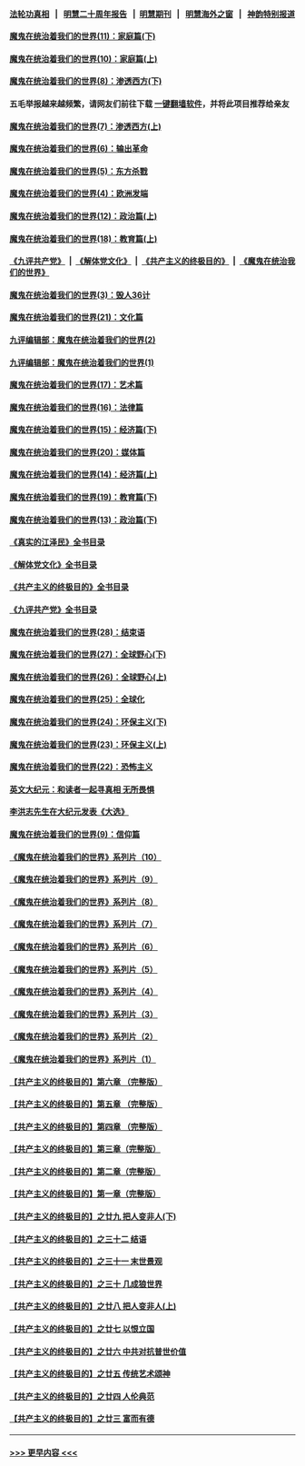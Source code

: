 #### [法轮功真相](https://github.com/gfw-breaker/truth/blob/master/README.md?t=0) &nbsp;&nbsp;|&nbsp;&nbsp; [明慧二十周年报告](https://github.com/gfw-breaker/mh-reports/blob/master/README.md?t=0) &nbsp;&nbsp;|&nbsp;&nbsp;[明慧期刊](https://github.com/gfw-breaker/mh-qikan) &nbsp;&nbsp;|&nbsp;&nbsp; [明慧海外之窗](https://github.com/gfw-breaker/mh-news/blob/master/README.md?t=0) &nbsp;&nbsp;|&nbsp;&nbsp; [神韵特别报道](https://github.com/gfw-breaker/mh-news/blob/master/shenyun.md?t=0)
#### [魔鬼在统治着我们的世界(11)：家庭篇(下)](../pages/nsc422/n10440961.md?t=11201750) 
#### [魔鬼在统治着我们的世界(10)：家庭篇(上)](../pages/nsc422/n10435448.md?t=11201750) 
#### [魔鬼在统治着我们的世界(8)：渗透西方(下)](../pages/nsc422/n10429603.md?t=11201750) 
#### 五毛举报越来越频繁，请网友们前往下载 [一键翻墙软件](https://github.com/gfw-breaker/ssr-accounts)，并将此项目推荐给亲友
#### [魔鬼在统治着我们的世界(7)：渗透西方(上)](../pages/nsc422/n10426013.md?t=11201750) 
#### [魔鬼在统治着我们的世界(6)：输出革命](../pages/nsc422/n10421536.md?t=11201750) 
#### [魔鬼在统治着我们的世界(5)：东方杀戮](../pages/nsc422/n10417707.md?t=11201750) 
#### [魔鬼在统治着我们的世界(4)：欧洲发端](../pages/nsc422/n10414890.md?t=11201750) 
#### [魔鬼在统治着我们的世界(12)：政治篇(上)](../pages/nsc422/n10444576.md?t=11201750) 
#### [魔鬼在统治着我们的世界(18)：教育篇(上)](../pages/nsc422/n10526970.md?t=11201750) 
#### [《九评共产党》](https://github.com/begood0513/9ping.md/blob/master/README.md) &nbsp;|&nbsp; [《解体党文化》](../../../../jtdwh.md/blob/master/README.md)  &nbsp;|&nbsp; [《共产主义的终极目的》](../../../../gczydzjmd.md/blob/master/README.md) &nbsp;|&nbsp; [《魔鬼在统治我们的世界》](../../../../mgztzwmdsj.md/blob/master/README.md) 
#### [魔鬼在统治着我们的世界(3)：毁人36计](../pages/nsc422/n10411583.md?t=11201750) 
#### [魔鬼在统治着我们的世界(21)：文化篇](../pages/nsc422/n10597706.md?t=11201750) 
#### [九评编辑部：魔鬼在统治着我们的世界(2)](../pages/nsc422/n10410036.md?t=11201750) 
#### [九评编辑部：魔鬼在统治着我们的世界(1)](../pages/nsc422/n10406825.md?t=11201750) 
#### [魔鬼在统治着我们的世界(17)：艺术篇](../pages/nsc422/n10499093.md?t=11201750) 
#### [魔鬼在统治着我们的世界(16)：法律篇](../pages/nsc422/n10485969.md?t=11201750) 
#### [魔鬼在统治着我们的世界(15)：经济篇(下)](../pages/nsc422/n10469975.md?t=11201750) 
#### [魔鬼在统治着我们的世界(20)：媒体篇](../pages/nsc422/n10586579.md?t=11201750) 
#### [魔鬼在统治着我们的世界(14)：经济篇(上)](../pages/nsc422/n10457370.md?t=11201750) 
#### [魔鬼在统治着我们的世界(19)：教育篇(下)](../pages/nsc422/n10564808.md?t=11201750) 
#### [魔鬼在统治着我们的世界(13)：政治篇(下)](../pages/nsc422/n10448270.md?t=11201750) 
#### [《真实的江泽民》全书目录](../pages/nsc422/n13721399.md?t=11201750) 
#### [《解体党文化》全书目录](../pages/nsc422/n13721157.md?t=11201750) 
#### [《共产主义的终极目的》全书目录](../pages/nsc422/n13721048.md?t=11201750) 
#### [《九评共产党》全书目录](../pages/nsc422/n13708085.md?t=11201750) 
#### [魔鬼在统治着我们的世界(28)：结束语](../pages/nsc422/n10936246.md?t=11201750) 
#### [魔鬼在统治着我们的世界(27)：全球野心(下)](../pages/nsc422/n10928319.md?t=11201750) 
#### [魔鬼在统治着我们的世界(26)：全球野心(上)](../pages/nsc422/n10900318.md?t=11201750) 
#### [魔鬼在统治着我们的世界(25)：全球化](../pages/nsc422/n10788205.md?t=11201750) 
#### [魔鬼在统治着我们的世界(24)：环保主义(下)](../pages/nsc422/n10695307.md?t=11201750) 
#### [魔鬼在统治着我们的世界(23)：环保主义(上)](../pages/nsc422/n10688613.md?t=11201750) 
#### [魔鬼在统治着我们的世界(22)：恐怖主义](../pages/nsc422/n10614727.md?t=11201750) 
#### [英文大纪元：和读者一起寻真相 无所畏惧](../pages/nsc422/n12542027.md?t=11201750) 
#### [李洪志先生在大纪元发表《大选》](../pages/nsc422/n12534746.md?t=11201750) 
#### [魔鬼在统治着我们的世界(9)：信仰篇](../pages/nsc422/n10432159.md?t=11201750) 
#### [《魔鬼在统治着我们的世界》系列片（10）](../pages/nsc422/n12292670.md?t=11201750) 
#### [《魔鬼在统治着我们的世界》系列片（9）](../pages/nsc422/n12290859.md?t=11201750) 
#### [《魔鬼在统治着我们的世界》系列片（8）](../pages/nsc422/n12287445.md?t=11201750) 
#### [《魔鬼在统治着我们的世界》系列片（7）](../pages/nsc422/n12283425.md?t=11201750) 
#### [《魔鬼在统治着我们的世界》系列片（6）](../pages/nsc422/n12282314.md?t=11201750) 
#### [《魔鬼在统治着我们的世界》系列片（5）](../pages/nsc422/n12281419.md?t=11201750) 
#### [《魔鬼在统治着我们的世界》系列片（4）](../pages/nsc422/n12274024.md?t=11201750) 
#### [《魔鬼在统治着我们的世界》系列片（3）](../pages/nsc422/n12271322.md?t=11201750) 
#### [《魔鬼在统治着我们的世界》系列片（2）](../pages/nsc422/n12269049.md?t=11201750) 
#### [《魔鬼在统治着我们的世界》系列片（1）](../pages/nsc422/n12267575.md?t=11201750) 
#### [【共产主义的终极目的】第六章 （完整版）](../pages/nsc422/n11428913.md?t=11201750) 
#### [【共产主义的终极目的】第五章 （完整版）](../pages/nsc422/n11428912.md?t=11201750) 
#### [【共产主义的终极目的】第四章 （完整版）](../pages/nsc422/n11428907.md?t=11201750) 
#### [【共产主义的终极目的】第三章（完整版）](../pages/nsc422/n11428848.md?t=11201750) 
#### [【共产主义的终极目的】第二章（完整版）](../pages/nsc422/n11428831.md?t=11201750) 
#### [【共产主义的终极目的】第一章（完整版）](../pages/nsc422/n11417651.md?t=11201750) 
#### [【共产主义的终极目的】之廿九 把人变非人(下)](../pages/nsc422/n11344140.md?t=11201750) 
#### [【共产主义的终极目的】之三十二 结语](../pages/nsc422/n11360535.md?t=11201750) 
#### [【共产主义的终极目的】之三十一 末世景观](../pages/nsc422/n11351129.md?t=11201750) 
#### [【共产主义的终极目的】之三十 几成狼世界](../pages/nsc422/n11348280.md?t=11201750) 
#### [【共产主义的终极目的】之廿八 把人变非人(上)](../pages/nsc422/n11340492.md?t=11201750) 
#### [【共产主义的终极目的】之廿七 以恨立国](../pages/nsc422/n11336944.md?t=11201750) 
#### [【共产主义的终极目的】之廿六 中共对抗普世价值](../pages/nsc422/n11324785.md?t=11201750) 
#### [【共产主义的终极目的】之廿五 传统艺术颂神](../pages/nsc422/n11296396.md?t=11201750) 
#### [【共产主义的终极目的】之廿四 人伦典范](../pages/nsc422/n11296397.md?t=11201750) 
#### [【共产主义的终极目的】之廿三 富而有德](../pages/nsc422/n11283598.md?t=11201750) 

----
#### [ >>> 更早内容 <<< ](../indexes/nsc422-earlier.md)
